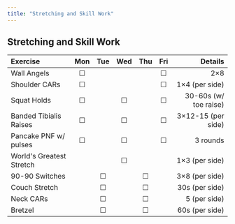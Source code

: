 ```yaml
---
title: "Stretching and Skill Work"
---
```


## Stretching and Skill Work

| Exercise                  | Mon | Tue | Wed | Thu | Fri | Details                   |
|:------------|:-:|:-:|:-:|:-:|:-:|----------:|
| Wall Angels               | ☐   |     |     |     | ☐   | 2×8                       |
| Shoulder CARs             | ☐   |     |     |     | ☐   | 1×4 (per side)            |
| Squat Holds               | ☐   |     | ☐   |     | ☐   | 30-60s (w/ toe raise)     |
| Banded Tibialis Raises    | ☐   |     | ☐   |     | ☐   | 3×12-15 (per side)        |
| Pancake PNF w/ pulses     | ☐   |     | ☐   |     | ☐   | 3 rounds                  |
| World's Greatest Stretch  |     |     | ☐   |     |     | 1×3 (per side)            |
| 90-90 Switches            |     | ☐   |     | ☐   |     | 3×8 (per side)            |
| Couch Stretch             |     | ☐   |     | ☐   |     | 30s (per side)            |
| Neck CARs                 |     | ☐   |     | ☐   |     | 5 (per side)              |
| Bretzel                   |     | ☐   |     | ☐   |     | 60s (per side)            |
